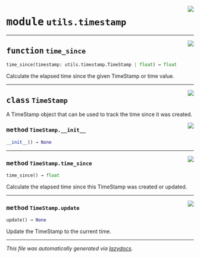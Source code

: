 <!-- markdownlint-disable -->

<a href="https://github.com/qtstrap/qtstrap/blob/master\qtstrap\utils\timestamp.py#L0"><img align="right" style="float:right;" src="https://img.shields.io/badge/-source-cccccc?style=flat-square"></a>

# <kbd>module</kbd> `utils.timestamp`





---

<a href="https://github.com/qtstrap/qtstrap/blob/master\qtstrap\utils\timestamp.py#L22"><img align="right" style="float:right;" src="https://img.shields.io/badge/-source-cccccc?style=flat-square"></a>

## <kbd>function</kbd> `time_since`

```python
time_since(timestamp: utils.timestamp.TimeStamp | float) → float
```

Calculate the elapsed time since the given TimeStamp or time value. 


---

<a href="https://github.com/qtstrap/qtstrap/blob/master\qtstrap\utils\timestamp.py#L4"><img align="right" style="float:right;" src="https://img.shields.io/badge/-source-cccccc?style=flat-square"></a>

## <kbd>class</kbd> `TimeStamp`
A TimeStamp object that can be used to track the time since it was created. 

<a href="https://github.com/qtstrap/qtstrap/blob/master\qtstrap\utils\timestamp.py#L7"><img align="right" style="float:right;" src="https://img.shields.io/badge/-source-cccccc?style=flat-square"></a>

### <kbd>method</kbd> `TimeStamp.__init__`

```python
__init__() → None
```








---

<a href="https://github.com/qtstrap/qtstrap/blob/master\qtstrap\utils\timestamp.py#L10"><img align="right" style="float:right;" src="https://img.shields.io/badge/-source-cccccc?style=flat-square"></a>

### <kbd>method</kbd> `TimeStamp.time_since`

```python
time_since() → float
```

Calculate the elapsed time since this TimeStamp was created or updated. 

---

<a href="https://github.com/qtstrap/qtstrap/blob/master\qtstrap\utils\timestamp.py#L14"><img align="right" style="float:right;" src="https://img.shields.io/badge/-source-cccccc?style=flat-square"></a>

### <kbd>method</kbd> `TimeStamp.update`

```python
update() → None
```

Update the TimeStamp to the current time. 




---

_This file was automatically generated via [lazydocs](https://github.com/ml-tooling/lazydocs)._
